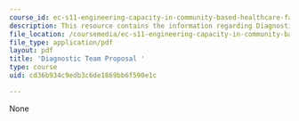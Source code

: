 ```yaml
---
course_id: ec-s11-engineering-capacity-in-community-based-healthcare-fall-2005
description: This resource contains the information regarding Diagnostic Team Proposal.
file_location: /coursemedia/ec-s11-engineering-capacity-in-community-based-healthcare-fall-2005/cd36b934c9edb3c6de1869bb6f590e1c_MITEC_S11F05_dlg_mod1su_fb.pdf
file_type: application/pdf
layout: pdf
title: 'Diagnostic Team Proposal '
type: course
uid: cd36b934c9edb3c6de1869bb6f590e1c

---
```

None